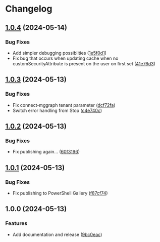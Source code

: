 # Changelog

## [1.0.4](https://github.com/goodworkaround/PS-CustomSecurityAttribute/compare/v1.0.3...v1.0.4) (2024-05-14)


### Bug Fixes

* Add simpler debugging possiblities ([1e5f0d1](https://github.com/goodworkaround/PS-CustomSecurityAttribute/commit/1e5f0d18b3e99106d5ef61a4d1bf25014a3cb719))
* Fix bug that occurs when updating cache when no customSecurityAttribute is present on the user on first set ([41e76d3](https://github.com/goodworkaround/PS-CustomSecurityAttribute/commit/41e76d3c2401b88179278258cd178e5c4940c59f))

## [1.0.3](https://github.com/goodworkaround/PS-CustomSecurityAttribute/compare/v1.0.2...v1.0.3) (2024-05-13)


### Bug Fixes

* Fix connect-mggraph tenant parameter ([dcf72fa](https://github.com/goodworkaround/PS-CustomSecurityAttribute/commit/dcf72faa620ace813fec0fb3b6f6ebcd4a7e805d))
* Switch error handling from Stop ([c4e740c](https://github.com/goodworkaround/PS-CustomSecurityAttribute/commit/c4e740cf4021bee953a1b7a55069b6a3df430dbb))

## [1.0.2](https://github.com/goodworkaround/PS-CustomSecurityAttribute/compare/v1.0.1...v1.0.2) (2024-05-13)


### Bug Fixes

* Fix publishing again... ([60f3196](https://github.com/goodworkaround/PS-CustomSecurityAttribute/commit/60f31969a3eca35c0ff6e6eb5619995b0c20c031))

## [1.0.1](https://github.com/goodworkaround/PS-CustomSecurityAttribute/compare/v1.0.0...v1.0.1) (2024-05-13)


### Bug Fixes

* Fix publishing to PowerShell Gallery ([f87cf74](https://github.com/goodworkaround/PS-CustomSecurityAttribute/commit/f87cf74cc58a9512fa1cfa477b71129079d67431))

## 1.0.0 (2024-05-13)


### Features

* Add documentation and release ([9bc0eac](https://github.com/goodworkaround/PS-CustomSecurityAttribute/commit/9bc0eacd796d300131e4b70c6be196ff1fd5f107))
